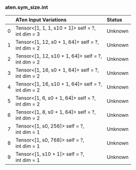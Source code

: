 ### aten.sym_size.int
|    | ATen Input Variations                                 | Status   |
|---:|:------------------------------------------------------|:---------|
|  0 | Tensor<[1, 1, 1, s10 + 1]> self = ?,<br>int dim = 3   | Unknown  |
|  1 | Tensor<[1, 12, s0 + 1, 64]> self = ?,<br>int dim = 2  | Unknown  |
|  2 | Tensor<[1, 12, s10 + 1, 64]> self = ?,<br>int dim = 2 | Unknown  |
|  3 | Tensor<[1, 16, s0 + 1, 64]> self = ?,<br>int dim = 2  | Unknown  |
|  4 | Tensor<[1, 16, s10 + 1, 64]> self = ?,<br>int dim = 2 | Unknown  |
|  5 | Tensor<[1, 6, s0 + 1, 64]> self = ?,<br>int dim = 2   | Unknown  |
|  6 | Tensor<[1, 8, s0 + 1, 64]> self = ?,<br>int dim = 2   | Unknown  |
|  7 | Tensor<[1, s0, 256]> self = ?,<br>int dim = 1         | Unknown  |
|  8 | Tensor<[1, s0, 768]> self = ?,<br>int dim = 1         | Unknown  |
|  9 | Tensor<[1, s10 + 1]> self = ?,<br>int dim = 1         | Unknown  |

